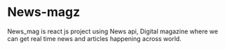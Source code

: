 # News-magz
News_mag is react js project using News api,  Digital magazine where we can get real time news and articles happening across world.  
